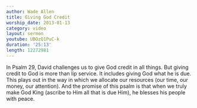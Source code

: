 ```yaml
--- 
author: Wade Allen 
title: Giving God Credit 
worship_date: 2013-01-13
category: video
layout: sermon 
youtube: UBOzQ1PuC-k
duration: '25:13'
length: 12272981
---
```


In Psalm 29, David challenges us to give God credit in all things. But giving credit to God is more than lip service. It includes giving God what he is due. This plays out in the way in which we allocate our resources (our time, our money, our attention). And the promise of this psalm is that when we truly make God King (ascribe to Him all that is due Him), he blesses his people with peace.